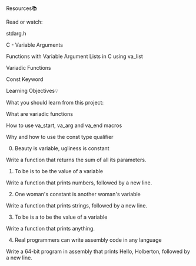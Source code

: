 Resources📚

Read or watch:



stdarg.h

C - Variable Arguments

Functions with Variable Argument Lists in C using va_list

Variadic Functions

Const Keyword

Learning Objectives💡

What you should learn from this project:



What are variadic functions

How to use va_start, va_arg and va_end macros

Why and how to use the const type qualifier

0. Beauty is variable, ugliness is constant

Write a function that returns the sum of all its parameters.

1. To be is to be the value of a variable

Write a function that prints numbers, followed by a new line.

2. One woman's constant is another woman's variable

Write a function that prints strings, followed by a new line.

3. To be is a to be the value of a variable

Write a function that prints anything.

4. Real programmers can write assembly code in any language

Write a 64-bit program in assembly that prints Hello, Holberton, followed by a new line.


